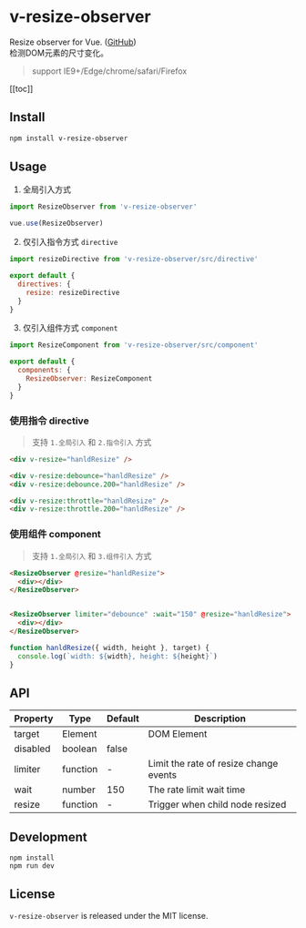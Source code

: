 # v-resize-observer

Resize observer for Vue. ([GitHub](https://github.com/Meqn/v-resize-observer))   
检测DOM元素的尺寸变化。

> support IE9+/Edge/chrome/safari/Firefox


[[toc]]

## Install
```bash
npm install v-resize-observer
```

## Usage

1. 全局引入方式
```js
import ResizeObserver from 'v-resize-observer'

vue.use(ResizeObserver)
```
2. 仅引入指令方式 `directive`
```js
import resizeDirective from 'v-resize-observer/src/directive'

export default {
  directives: {
    resize: resizeDirective
  }
}
```

3. 仅引入组件方式 `component`
```js
import ResizeComponent from 'v-resize-observer/src/component'

export default {
  components: {
    ResizeObserver: ResizeComponent
  }
}
```
### 使用指令 directive
> 支持 `1.全局引入` 和 `2.指令引入` 方式
```html
<div v-resize="hanldResize" />

<div v-resize:debounce="hanldResize" />
<div v-resize:debounce.200="hanldResize" />

<div v-resize:throttle="hanldResize" />
<div v-resize:throttle.200="hanldResize" />
```

### 使用组件 component
> 支持 `1.全局引入` 和 `3.组件引入` 方式
```html
<ResizeObserver @resize="hanldResize">
  <div></div>
</ResizeObserver>


<ResizeObserver limiter="debounce" :wait="150" @resize="hanldResize">
  <div></div>
</ResizeObserver>
```

```js
function hanldResize({ width, height }, target) {
  console.log(`width: ${width}, height: ${height}`)
}
```

## API

| Property | Type     | Default | Description                            |
| -------- | -------- | ------- | -------------------------------------- |
| target   | Element  |         | DOM Element                            |
| disabled | boolean  | false   |                                        |
| limiter  | function | -       | Limit the rate of resize change events |
| wait     | number   | 150     | The rate limit wait time               |
| resize   | function | -       | Trigger when child node resized        |


## Development
```
npm install
npm run dev
```

## License

`v-resize-observer` is released under the MIT license.
